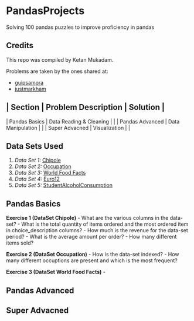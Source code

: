 # PandasProjects
Solving 100 pandas puzzles to improve proficiency in pandas

## Credits

This repo was compiled by Ketan Mukadam.

Problems are taken by the ones shared at:

* [guipsamora](https://github.com/guipsamora/pandas_exercises)
* [justmarkham](https://github.com/justmarkham/DAT8)

| Section | Problem Description | Solution |
--------------------------------------------
| Pandas Basics | Data Reading & Cleaning | |
| Pandas Advanced | Data Manipulation | |
| Super Advacned | Visualization | |

## Data Sets Used
1. *Data Set 1:* [Chipole](https://raw.githubusercontent.com/justmarkham/DAT8/master/data/chipotle.tsv)
2. *Data Set 2:* [Occupation](https://raw.githubusercontent.com/justmarkham/DAT8/master/data/u.user)
3. *Data Set 3:* [World Food Facts](http://world.openfoodfacts.org/data/en.openfoodfacts.org.products.csv)
4. *Data Set 4:* [Euro12](https://raw.githubusercontent.com/jokecamp/FootballData/master/Euro%202012/Euro%202012%20stats%20TEAM.csv)
5. *Data Set 5:* [StudentAlcoholConsumption](https://github.com/guipsamora/pandas_exercises/blob/master/04_Apply/Students_Alcohol_Consumption/student-mat.csv)

## Pandas Basics

**Exercise 1 (DataSet Chipole)**
       - What are the various columns in the data-set?
       - What is the total quantity of items ordered and the most ordered item in choice_description columns?
       - How much is the revenue for the data-set period?
       - What is the average amount per order?
       - How many different items sold?

**Exercise 2 (DataSet Occupation)**
       - How is the data-set indexed?
       - How many different occuptions are present and which is the most frequent?

**Exercise 3 (DataSet World Food Facts)**
       -   
 
## Pandas Advanced

## Super Advacned

